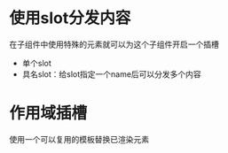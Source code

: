 # 使用slot分发内容
在子组件中使用特殊的<slot>元素就可以为这个子组件开启一个插槽
* 单个slot
* 具名slot：给slot指定一个name后可以分发多个内容

# 作用域插槽
使用一个可以复用的模板替换已渲染元素